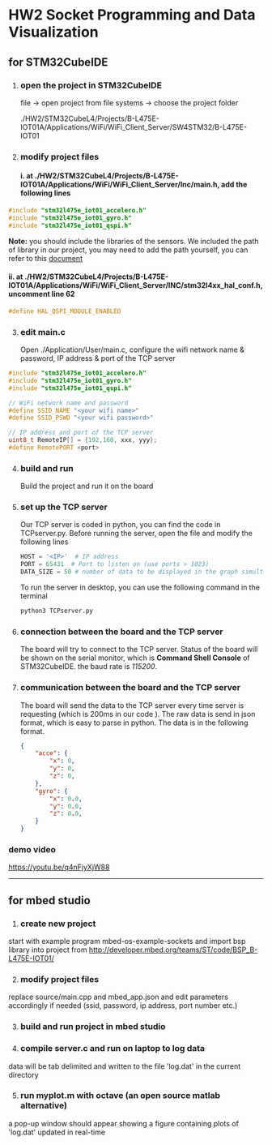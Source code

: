 # HW2 Socket Programming and Data Visualization

## for STM32CubeIDE

1.  ### open the project in STM32CubeIDE

    file -> open project from file systems -> choose the project folder

    ./HW2/STM32CubeL4/Projects/B-L475E-IOT01A/Applications/WiFi/WiFi_Client_Server/SW4STM32/B-L475E-IOT01

2.  ### modify project files

    #### i. at ./HW2/STM32CubeL4/Projects/B-L475E-IOT01A/Applications/WiFi/WiFi_Client_Server/Inc/main.h, add the following lines

```cpp
#include "stm32l475e_iot01_accelero.h"
#include "stm32l475e_iot01_gyro.h"
#include "stm32l475e_iot01_qspi.h"
```

**Note:** you should include the libraries of the sensors. We included the path of library in our project, you may need to add the path yourself, you can refer to this [document](https://wiki.st.com/stm32mcu/wiki/STM32StepByStep:Step4_Sensors_usage)

#### ii. at ./HW2/STM32CubeL4/Projects/B-L475E-IOT01A/Applications/WiFi/WiFi_Client_Server/INC/stm32l4xx_hal_conf.h, uncomment line 62

```cpp
#define HAL_QSPI_MODULE_ENABLED
```

3.  ### edit main.c

    Open ./Application/User/main.c, configure the wifi network name & password, IP address & port of the TCP server

```cpp
#include "stm32l475e_iot01_accelero.h"
#include "stm32l475e_iot01_gyro.h"
#include "stm32l475e_iot01_qspi.h"

// WiFi network name and password
#define SSID_NAME "<your wifi name>"
#define SSID_PSWD "<your wifi password>"

// IP address and port of the TCP server
uint8_t RemoteIP[] = {192,168, xxx, yyy};
#define RemotePORT <port>
```

4. ### build and run

   Build the project and run it on the board

5. ### set up the TCP server

    Our TCP server is coded in python, you can find the code in TCPserver.py. Before running the server, open the file and modify the following lines

    ```python
    HOST = '<IP>'  # IP address
    PORT = 65431  # Port to listen on (use ports > 1023)
    DATA_SIZE = 50 # number of data to be displayed in the graph simultaneously, you can change it to any number you want
    ```
    
    To run the server in desktop, you can use the following command in the terminal

    ```bash
    python3 TCPserver.py 
    ```

6. ### connection between the board and the TCP server

   The board will try to connect to the TCP server. Status of the board will be shown on the serial monitor, which is **Command Shell Console** of STM32CubeIDE. the baud rate is _115200_.

7. ### communication between the board and the TCP server

   The board will send the data to the TCP server every time server is requesting (which is 200ms in our code ). The raw data is send in json format, which is easy to parse in python. The data is in the following format.

   ```json
   {
       "acce": {
           "x": 0,
           "y": 0,
           "z": 0,
       },
       "gyro": {
           "x": 0.0,
           "y": 0.0,
           "z": 0.0,
       }
   }
   ```

### demo video
https://youtu.be/q4nFjyXjW88

---

## for mbed studio

1. ### create new project

start with example program mbed-os-example-sockets and import bsp library into project from http://developer.mbed.org/teams/ST/code/BSP_B-L475E-IOT01/

2. ### modify project files

replace source/main.cpp and mbed_app.json and edit parameters accordingly if needed (ssid, password, ip address, port number etc.)

3. ### build and run project in mbed studio

4. ### compile server.c and run on laptop to log data

data will be tab delimited and written to the file 'log.dat' in the current directory

5. ### run myplot.m with octave (an open source matlab alternative)

a pop-up window should appear showing a figure containing plots of 'log.dat' updated in real-time
